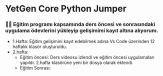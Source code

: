 # YetGen Core Python Jumper
### 👨‍💻 Eğitim programı kapsamında ders öncesi ve sonrasındaki uygulama ödevlerini yükleyip gelişimimi kayıt altına alıyorum. 
 - 1.Hafta: Eğitim gelişimini kayıt edebilmek adına Vs Code üzerinden 12 haftalık klasör oluşturuldu.
 - 2.hafta:
   - Eğitim öncesi: Ders videosu izlendi ve eğitim öncesi uygulamaları yapıldı. 2.hafta klasörüne yeni bir dosya olarak eklendi.
   - Eğitim Sonrası:

